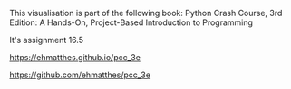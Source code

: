 This visualisation is part of the following book:
Python Crash Course, 3rd Edition: A Hands-On, Project-Based Introduction to Programming

It's assignment 16.5

https://ehmatthes.github.io/pcc_3e

https://github.com/ehmatthes/pcc_3e

